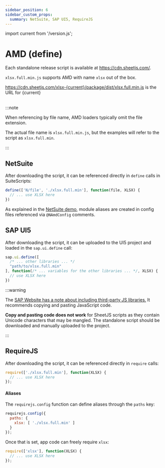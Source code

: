 ```yaml
---
sidebar_position: 6
sidebar_custom_props:
  summary: NetSuite, SAP UI5, RequireJS
---
```


import current from '/version.js';

# AMD (define)

Each standalone release script is available at <https://cdn.sheetjs.com/>.

`xlsx.full.min.js` supports AMD with name `xlsx` out of the box.

<div><a href={`https://cdn.sheetjs.com/xlsx-${current}/package/dist/xlsx.full.min.js`}>https://cdn.sheetjs.com/xlsx-{current}/package/dist/xlsx.full.min.js</a> is the URL for {current}</div><br/>

:::note

When referencing by file name, AMD loaders typically omit the file extension.

The actual file name is `xlsx.full.min.js`, but the examples will refer to the
script as `xlsx.full.min`.

:::

## NetSuite

After downloading the script, it can be referenced directly in `define` calls
in SuiteScripts:

```js
define(['N/file', './xlsx.full.min'], function(file, XLSX) {
  // ... use XLSX here
})
```

As explained in the [NetSuite demo](../../demos/netsuite), module
aliases are created in config files referenced via `@NAmdConfig` comments.

## SAP UI5

After downloading the script, it can be uploaded to the UI5 project and loaded
in the `sap.ui.define` call:

```js
sap.ui.define([
  /* ... other libraries ... */
  "path/to/xlsx.full.min"
], function(/* ... variables for the other libraries ... */, XLSX) {
  // use XLSX here
})
```

:::warning

The [SAP Website has a note about including third-party JS libraries.](https://blogs.sap.com/2017/04/30/how-to-include-third-party-libraries-modules-in-sapui5/)
It recommends copying and pasting JavaScript code.

**Copy and pasting code does not work** for SheetJS scripts as they contain
Unicode characters that may be mangled.  The standalone script should be
downloaded and manually uploaded to the project.

:::

## RequireJS

After downloading the script, it can be referenced directly in `require` calls:

```js
require(['./xlsx.full.min'], function(XLSX) {
  // ... use XLSX here
});
```

#### Aliases

The `requirejs.config` function can define aliases through the `paths` key:

```js
requirejs.config({
  paths: {
    xlsx: [ './xlsx.full.min' ]
  }
});
```

Once that is set, app code can freely require `xlsx`:

```js
require(['xlsx'], function(XLSX) {
  // ... use XLSX here
});
```
